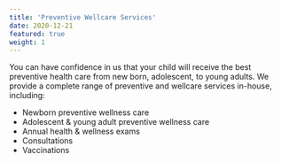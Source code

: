 ```yaml
---
title: 'Preventive Wellcare Services'
date: 2020-12-21
featured: true
weight: 1
---
```


You can have confidence in us that your child will receive the best preventive health care from new born, adolescent, to young adults. We provide a complete range of preventive and wellcare services in-house, including:

- Newborn preventive wellness care
- Adolescent & young adult preventive wellness care
- Annual health & wellness exams
- Consultations
- Vaccinations

